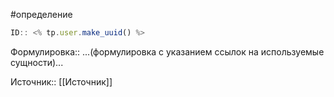 #определение

```javascript
ID:: <% tp.user.make_uuid() %>
```

Формулировка:: ...(формулировка с указанием ссылок на используемые сущности)...

Источник:: [[Источник]]
